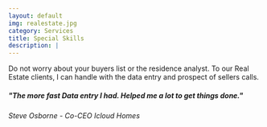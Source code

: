 ```yaml
---
layout: default
img: realestate.jpg
category: Services
title: Special Skills 
description: |
---
```

Do not worry about your buyers list or the residence analyst. To our Real Estate clients, I can handle with the data entry and prospect of sellers calls. 


<h5> "The more fast Data entry I had. Helped me a lot to get things done."</h5>
<p> <h6> Steve Osborne - Co-CEO Icloud Homes </h6> <p>
